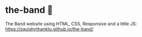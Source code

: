 # the-band 🥁
The Band website using HTML, CSS, Responsive and a little JS: https://squishythanktu.github.io/the-band/
